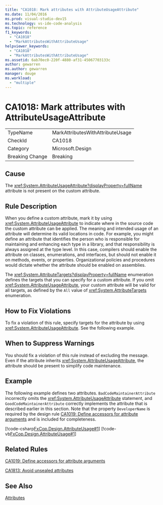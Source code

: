 ```yaml
---
title: "CA1018: Mark attributes with AttributeUsageAttribute"
ms.date: 11/04/2016
ms.prod: visual-studio-dev15
ms.technology: vs-ide-code-analysis
ms.topic: reference
f1_keywords:
  - "CA1018"
  - "MarkAttributesWithAttributeUsage"
helpviewer_keywords:
  - "CA1018"
  - "MarkAttributesWithAttributeUsage"
ms.assetid: 6ab70ec0-220f-4880-af31-45067703133c
author: gewarren
ms.author: gewarren
manager: douge
ms.workload:
  - "multiple"
---
```

# CA1018: Mark attributes with AttributeUsageAttribute
|||
|-|-|
|TypeName|MarkAttributesWithAttributeUsage|
|CheckId|CA1018|
|Category|Microsoft.Design|
|Breaking Change|Breaking|

## Cause
 The <xref:System.AttributeUsageAttribute?displayProperty=fullName> attribute is not present on the custom attribute.

## Rule Description
 When you define a custom attribute, mark it by using <xref:System.AttributeUsageAttribute> to indicate where in the source code the custom attribute can be applied. The meaning and intended usage of an attribute will determine its valid locations in code. For example, you might define an attribute that identifies the person who is responsible for maintaining and enhancing each type in a library, and that responsibility is always assigned at the type level. In this case, compilers should enable the attribute on classes, enumerations, and interfaces, but should not enable it on methods, events, or properties. Organizational policies and procedures would dictate whether the attribute should be enabled on assemblies.

 The <xref:System.AttributeTargets?displayProperty=fullName> enumeration defines the targets that you can specify for a custom attribute. If you omit <xref:System.AttributeUsageAttribute>, your custom attribute will be valid for all targets, as defined by the `All` value of <xref:System.AttributeTargets> enumeration.

## How to Fix Violations
 To fix a violation of this rule, specify targets for the attribute by using <xref:System.AttributeUsageAttribute>. See the following example.

## When to Suppress Warnings
 You should fix a violation of this rule instead of excluding the message. Even if the attribute inherits <xref:System.AttributeUsageAttribute>, the attribute should be present to simplify code maintenance.

## Example
 The following example defines two attributes. `BadCodeMaintainerAttribute` incorrectly omits the <xref:System.AttributeUsageAttribute> statement, and `GoodCodeMaintainerAttribute` correctly implements the attribute that is described earlier in this section. Note that the property `DeveloperName` is required by the design rule [CA1019: Define accessors for attribute arguments](../code-quality/ca1019-define-accessors-for-attribute-arguments.md) and is included for completeness.

 [!code-csharp[FxCop.Design.AttributeUsage#1](../code-quality/codesnippet/CSharp/ca1018-mark-attributes-with-attributeusageattribute_1.cs)]
 [!code-vb[FxCop.Design.AttributeUsage#1](../code-quality/codesnippet/VisualBasic/ca1018-mark-attributes-with-attributeusageattribute_1.vb)]

## Related Rules
 [CA1019: Define accessors for attribute arguments](../code-quality/ca1019-define-accessors-for-attribute-arguments.md)

 [CA1813: Avoid unsealed attributes](../code-quality/ca1813-avoid-unsealed-attributes.md)

## See Also
 [Attributes](/dotnet/standard/design-guidelines/attributes)
